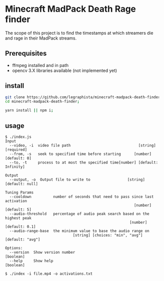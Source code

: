 # Minecraft MadPack Death Rage finder

The scope of this project is to find the timestamps at which streamers die and rage in their MadPack streams.

## Prerequisites

- ffmpeg installed and in path
- opencv 3.X libraries available (not implemented yet)

## install

```bash
git clone https://github.com/legraphista/minecraft-madpack-death-finder.git;
cd minecraft-madpack-death-finder;

yarn install || npm i;
```

## usage
```
$ ./index.js
Input
  --video, -i  video file path                               [string] [required]
  --from, -s   seek to specified time before starting      [number] [default: 0]
  --to, -t     process to at most the specified time[number] [default: Infinity]

Output
  --output, -o  Output file to write to                 [string] [default: null]

Tuning Params
  --cooldown          number of seconds that need to pass since last activation
                                                           [number] [default: 5]
  --audio-threshold   percentage of audio peak search based on the highest peak
                                                         [number] [default: 0.1]
  --audio-range-base  the minimum value to base the audio range on
                               [string] [choices: "min", "avg"] [default: "avg"]

Options:
  --version  Show version number                                       [boolean]
  --help     Show help                                                 [boolean]

```

```
$ ./index -i file.mp4 -o activations.txt
```
